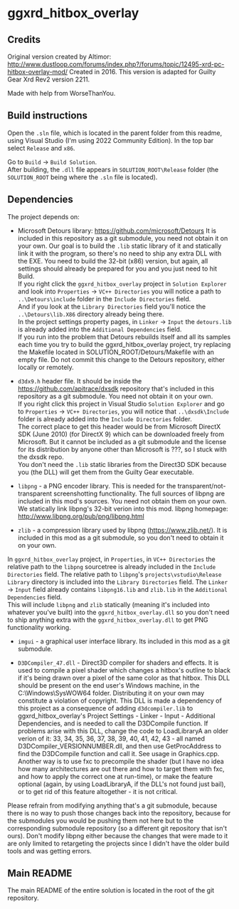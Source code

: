 # ggxrd_hitbox_overlay

## Credits

Original version created by Altimor: <http://www.dustloop.com/forums/index.php?/forums/topic/12495-xrd-pc-hitbox-overlay-mod/>
Created in 2016.
This version is adapted for Guilty Gear Xrd Rev2 version 2211.

Made with help from WorseThanYou.

## Build instructions

Open the `.sln` file, which is located in the parent folder from this readme, using Visual Studio (I'm using 2022 Community Edition). In the top bar select `Release` and `x86`.

Go to `Build` -> `Build Solution`.  
After building, the `.dll` file appears in `SOLUTION_ROOT\Release` folder (the `SOLUTION_ROOT` being where the `.sln` file is located).

## Dependencies

The project depends on:

- Microsoft Detours library: <https://github.com/microsoft/Detours> It is included in this repository as a git submodule, you need not obtain it on your own. Our goal is to build the `.lib` static library of it and statically link it with the program, so there's no need to ship any extra DLL with the EXE. You need to build the 32-bit (x86) version, but again, all settings should already be prepared for you and you just need to hit Build.  
  If you right click the `ggxrd_hitbox_overlay` project in `Solution Explorer` and look into `Properties` -> `VC++ Directories` you will notice a path to `..\Detours\include` folder in the `Include Directories` field.  
  And if you look at the `Library Directories` field you'll notice the `..\Detours\lib.X86` directory already being there.  
  In the project settings property pages, in `Linker` -> `Input` the `detours.lib` is already added into the `Additional Dependencies` field.  
  If you run into the problem that Detours rebuilds itself and all its samples each time you try to build the ggxrd_hitbox_overlay project, try replacing the Makefile located in SOLUTION_ROOT/Detours/Makefile with an empty file. Do not commit this change to the Detours repository, either locally or remotely.

- `d3dx9.h` header file. It should be inside the <https://github.com/apitrace/dxsdk> repository that's included in this repository as a git submodule. You need not obtain it on your own.  
  If you right click this project in Visual Studio `Solution Explorer` and go to `Properties` -> `VC++ Directories`, you will notice that `..\dxsdk\Include` folder is already added into the `Include Directories` folder.  
  The correct place to get this header would be from Microsoft DirectX SDK (June 2010) (for DirectX 9) which can be downloaded freely from Microsoft. But it cannot be included as a git submodule and the license for its distribution by anyone other than Microsoft is ???, so I stuck with the dxsdk repo.  
  You don't need the `.lib` static libraries from the Direct3D SDK because you (the DLL) will get them from the Guilty Gear executable.

- `libpng` - a PNG encoder library. This is needed for the transparent/not-transparent screenshotting functionality. The full sources of libpng are included in this mod's sources. You need not obtain them on your own. We statically link libpng's 32-bit verion into this mod. libpng homepage: <http://www.libpng.org/pub/png/libpng.html>  

- `zlib` - a compression library used by libpng (<https://www.zlib.net/>). It is included in this mod as a git submodule, so you don't need to obtain it on your own.

In `ggxrd_hitbox_overlay` project, in `Properties`, in `VC++ Directories` the relative path to the `libpng` sourcetree is already included in the `Include Directories` field. The relative path to `libpng`'s `projects\vstudio\Release Library` directory is included into the `Library Directories` field. The `Linker` -> `Input` field already contains `libpng16.lib` and `zlib.lib` in the `Additional Dependencies` field.  
This will include `libpng` and `zlib` statically (meaning it's included into whatever you've built) into the `ggxrd_hitbox_overlay.dll` so you don't need to ship anything extra with the `ggxrd_hitbox_overlay.dll` to get PNG functionality working.

- `imgui` - a graphical user interface library. Its included in this mod as a git submodule.

- `D3DCompiler_47.dll` - Direct3D compiler for shaders and effects. It is used to compile a pixel shader which changes a hitbox's outline to black if it's being drawn over a pixel of the same color as that hitbox. This DLL should be present on the end user's Windows machine, in the C:\\Windows\\SysWOW64 folder. Distributing it on your own may constitute a violation of copyright. This DLL is made a dependency of this project as a consequence of adding `d3dcompiler.lib` to ggxrd_hitbox_overlay's Project Settings - Linker - Input - Additional Dependencies, and is needed to call the D3DCompile function. If problems arise with this DLL, change the code to LoadLibraryA an older verion of it: 33, 34, 35, 36, 37, 38, 39, 40, 41, 42, 43 - all named D3DCompiler_VERSIONNUMBER.dll, and then use GetProcAddress to find the D3DCompile function and call it. See usage in Graphics.cpp. Another way is to use fxc to precompile the shader (but I have no idea how many architectures are out there and how to target them with fxc, and how to apply the correct one at run-time), or make the feature optional (again, by using LoadLibraryA, if the DLL's not found just bail), or to get rid of this feature altogether - it is not critical.

Please refrain from modifying anything that's a git submodule, because there is no way to push those changes back into the repository, because for the submodules you would be pushing them not here but to the corresponding submodule repository (so a different git repository that isn't ours). Don't modify libpng either because the changes that were made to it are only limited to retargeting the projects since I didn't have the older build tools and was getting errors.

## Main README

The main README of the entire solution is located in the root of the git repository.
